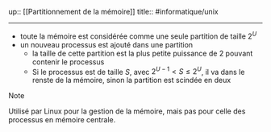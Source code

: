 up:: [[Partitionnement de la mémoire]]
title::
#informatique/unix 

---
 - toute la mémoire est considérée comme une seule partition de taille $2^{U}$ 
 - un nouveau processus est ajouté dans une partition 
     - la taille de cette partition est la plus petite puissance de $2$ pouvant contenir le processus 
     - Si le processus est de taille $S$, avec $2^{U-1} < S \leq 2^{U}$, il va dans le renste de la mémoire, sinon la partition est scindée en deux

> [!note]
> Utilisé par Linux pour la gestion de la mémoire, mais pas pour celle des processus en mémoire centrale.

